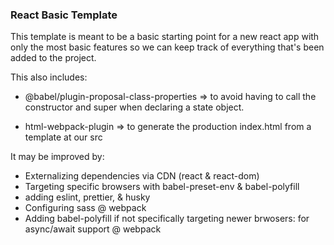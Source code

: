 ### React Basic Template

This template is meant to be a basic starting point for a new react app with only the most basic features so we can keep track of everything that's been added to the project.

This also includes:

- @babel/plugin-proposal-class-properties => to avoid having to call the constructor and super when declaring a state object.

- html-webpack-plugin => to generate the production index.html from a template at our src

It may be improved by: 

- Externalizing dependencies via CDN (react & react-dom)
- Targeting specific browsers with babel-preset-env & babel-polyfill
- adding eslint, prettier, & husky
- Configuring sass @ webpack
- Adding babel-polyfill if not specifically targeting newer brwosers: for async/await support @ webpack
